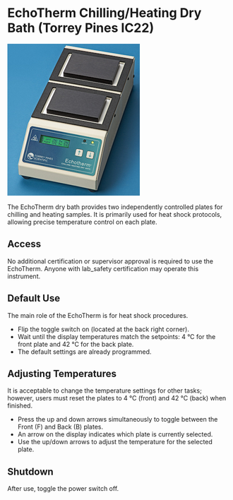# EchoTherm Chilling/Heating Dry Bath (Torrey Pines IC22)

![EchoTherm IC22](../images/echotherm.png)

The EchoTherm dry bath provides two independently controlled plates for chilling and heating samples. It is primarily used for heat shock protocols, allowing precise temperature control on each plate.

## Access

No additional certification or supervisor approval is required to use the EchoTherm. Anyone with lab_safety certification may operate this instrument.

## Default Use

The main role of the EchoTherm is for heat shock procedures.

- Flip the toggle switch on (located at the back right corner).
- Wait until the display temperatures match the setpoints: 4 °C for the front plate and 42 °C for the back plate.
- The default settings are already programmed.

## Adjusting Temperatures

It is acceptable to change the temperature settings for other tasks; however, users must reset the plates to 4 °C (front) and 42 °C (back) when finished.

- Press the up and down arrows simultaneously to toggle between the Front (F) and Back (B) plates.
- An arrow on the display indicates which plate is currently selected.
- Use the up/down arrows to adjust the temperature for the selected plate.

## Shutdown

After use, toggle the power switch off.
